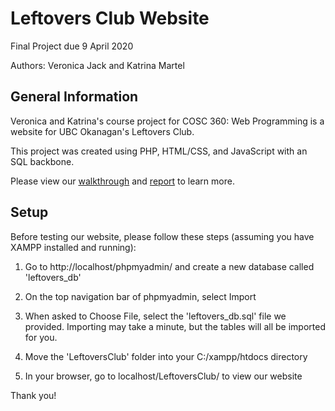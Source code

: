 # Leftovers Club Website
Final Project due 9 April 2020

Authors: Veronica Jack and Katrina Martel

## General Information
Veronica and Katrina's course project for COSC 360: Web Programming is a website for UBC Okanagan's Leftovers Club.

This project was created using PHP, HTML/CSS, and JavaScript with an SQL backbone.

Please view our [walkthrough](https://youtu.be/9bHVottVUas) and [report](https://drive.google.com/file/d/1GmA4fKqVMlx_RJVaoVy-HaLnCF7eD9V_/view?usp=sharing) to learn more.

## Setup
Before testing our website, please follow these steps (assuming you have XAMPP installed and running):

1) Go to http://localhost/phpmyadmin/ and create a new database called 'leftovers_db'

2) On the top navigation bar of phpmyadmin, select Import

3) When asked to Choose File, select the 'leftovers_db.sql' file we provided. Importing may take a minute, but the tables will all be imported for you.

4) Move the 'LeftoversClub' folder into your C:/xampp/htdocs directory

5) In your browser, go to localhost/LeftoversClub/ to view our website

Thank you!
